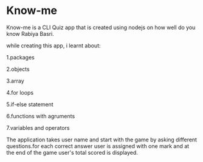 # Know-me

 Know-me is a CLI Quiz app that is created using nodejs on how well do you know
 Rabiya Basri.

 while creating this app, i learnt about:

 1.packages

 2.objects

 3.array

 4.for loops

 5.if-else statement

6.functions with agruments

7.variables and operators

The application takes user name and start with the game by asking different questions.for each correct answer user is assigned with one mark and at the end of the game user's  total scored  is displayed.